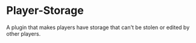 # Player-Storage
A plugin that makes players have storage that can't be stolen or edited by other players.
